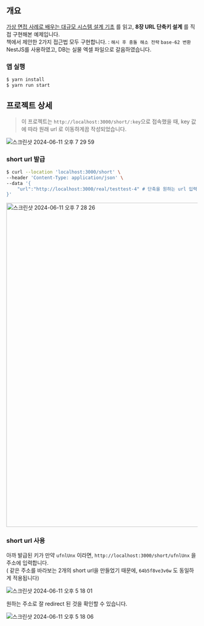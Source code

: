 ## 개요
[가상 면접 사례로 배우는 대규모 시스템 설계 기초](https://www.yes24.com/Product/Goods/124138645) 를 읽고, **8장 URL 단축키 설계** 를 직접 구현해본 예제입니다.    
책에서 제안한 2가지 접근법 모두 구현합니다. : `해시 후 충돌 해소 전략` `base-62 변환`  
NestJS를 사용하였고, DB는 실물 엑셀 파일으로 갈음하였습니다.

### 앱 실행
```bash
$ yarn install
$ yarn run start
```

## 프로젝트 상세
> 이 프로젝트는 `http://localhost:3000/short/:key`으로 접속했을 때, key 값에 따라 원래 url 로 이동하게끔 작성되었습니다.

![스크린샷 2024-06-11 오후 7 29 59](https://github.com/yujiniii/nest-url-shortcut/assets/50348197/954e9520-951d-4d95-ae3d-61c94960ce7f)


### short url 발급

```bash
$ curl --location 'localhost:3000/short' \
--header 'Content-Type: application/json' \
--data '{
    "url":"http://localhost:3000/real/testtest-4" # 단축을 원하는 url 입력
}'
```
<img width="855" alt="스크린샷 2024-06-11 오후 7 28 26" src="https://github.com/yujiniii/nest-url-shortcut/assets/50348197/e6c2b2e7-f884-4bbc-85d3-b07c0dc0f143">


### short url 사용
아까 발급된 키가 만약 `ufnlUnx` 이라면, `http://localhost:3000/short/ufnlUnx` 을 주소에 입력합니다.   
( 같은 주소를 바라보는 2개의 short url을 만들었기 때문에, `64b5f8ve3v6w` 도 동일하게 적용됩니다)  

![스크린샷 2024-06-11 오후 5 18 01](https://github.com/yujiniii/nest-url-shortcut/assets/50348197/826e1a47-49b0-4161-9a37-dc79722a9559)


원하는 주소로 잘 redirect 된 것을 확인할 수 있습니다. 

![스크린샷 2024-06-11 오후 5 18 06](https://github.com/yujiniii/nest-url-shortcut/assets/50348197/5408c42b-1462-4d87-8441-78a36dad5eb1)
